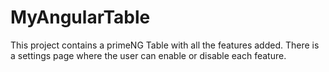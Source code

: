 # MyAngularTable

This project contains a primeNG Table with all the features added. There is a settings page where the user can enable or disable each feature.
